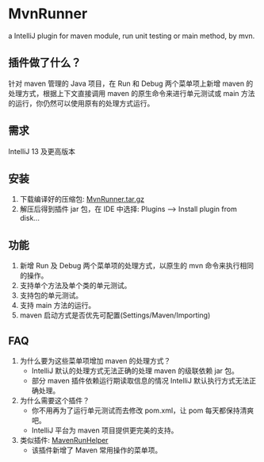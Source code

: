 MvnRunner
=========

a IntelliJ plugin for maven module, run unit testing or main method, by mvn.

插件做了什么？
---------
针对 maven 管理的 Java 项目，在 Run 和 Debug 两个菜单项上新增 maven 的处理方式，根据上下文直接调用 maven 的原生命令来进行单元测试或 main 方法的运行，你仍然可以使用原有的处理方式运行。

需求
----
IntelliJ 13 及更高版本

安装
----
1. 下载编译好的压缩包: [MvnRunner.tar.gz](https://github.com/ShlXue/MvnRunner/releases/download/v0.1/MvnRunner_v0.1.2.tar.gz)
2. 解压后得到插件 jar 包，在 IDE 中选择: Plugins --> Install plugin from disk...

功能
----
1. 新增 Run 及 Debug 两个菜单项的处理方式，以原生的 mvn 命令来执行相同的操作。
2. 支持单个方法及单个类的单元测试。
3. 支持包的单元测试。
4. 支持 main 方法的运行。
5. maven 启动方式是否优先可配置(Settings/Maven/Importing)

FAQ
----
1. 为什么要为这些菜单项增加 maven 的处理方式？
	* IntelliJ 默认的处理方式无法正确的处理 maven 的级联依赖 jar 包。
	* 部分 maven 插件依赖运行期读取信息的情况 IntelliJ 默认执行方式无法正确处理。
2. 为什么需要这个插件？
	* 你不用再为了运行单元测试而去修改 pom.xml，让 pom 每天都保持清爽吧。
	* IntelliJ 平台为 maven 项目提供更完美的支持。
3. 类似插件: [MavenRunHelper](https://github.com/krasa/MavenRunHelper)
    * 该插件新增了 Maven 常用操作的菜单项。